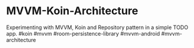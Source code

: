 # MVVM-Koin-Architecture
Experimenting with MVVM, Koin and Repository pattern in a simple TODO app.                                                                                                                                                      #koin #mvvm #room-persistence-library #mvvm-android #mvvm-architecture
